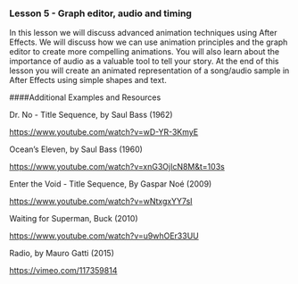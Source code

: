 ### Lesson 5 - Graph editor, audio and timing

In this lesson we will discuss advanced animation techniques using After Effects. We will discuss how we can use animation principles and the graph editor to create more compelling animations. You will also learn about the importance of audio as a valuable tool to tell your story. At the end of this lesson you will create an animated representation of a song/audio sample in After Effects using simple shapes and text.

####Additional Examples and Resources

Dr. No - Title Sequence, by Saul Bass (1962)

https://www.youtube.com/watch?v=wD-YR-3KmyE

Ocean’s Eleven, by Saul Bass (1960)

https://www.youtube.com/watch?v=xnG3OjIcN8M&t=103s

Enter the Void - Title Sequence, By Gaspar Noé (2009)

https://www.youtube.com/watch?v=wNtxgxYY7sI

Waiting for Superman, Buck (2010)

https://www.youtube.com/watch?v=u9whOEr33UU

Radio, by Mauro Gatti (2015)

https://vimeo.com/117359814
